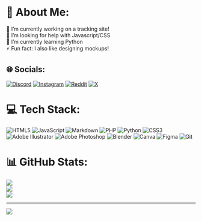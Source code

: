 # 💫 About Me:
🔭 I’m currently working on a tracking site!<br>🤝 I’m looking for help with Javascript/CSS<br>🌱 I’m currently learning Python<br>⚡ Fun fact: I also like designing mockups!


## 🌐 Socials:
[![Discord](https://img.shields.io/badge/Discord-%237289DA.svg?logo=discord&logoColor=white)](https://discord.gg/boywit) [![Instagram](https://img.shields.io/badge/Instagram-%23E4405F.svg?logo=Instagram&logoColor=white)](https://instagram.com/bywthlo) [![Reddit](https://img.shields.io/badge/Reddit-%23FF4500.svg?logo=Reddit&logoColor=white)](https://reddit.com/user/Markowskiego) [![X](https://img.shields.io/badge/X-black.svg?logo=X&logoColor=white)](https://x.com/@boywithalo) 

# 💻 Tech Stack:
![HTML5](https://img.shields.io/badge/html5-%23E34F26.svg?style=for-the-badge&logo=html5&logoColor=white) ![JavaScript](https://img.shields.io/badge/javascript-%23323330.svg?style=for-the-badge&logo=javascript&logoColor=%23F7DF1E) ![Markdown](https://img.shields.io/badge/markdown-%23000000.svg?style=for-the-badge&logo=markdown&logoColor=white) ![PHP](https://img.shields.io/badge/php-%23777BB4.svg?style=for-the-badge&logo=php&logoColor=white) ![Python](https://img.shields.io/badge/python-3670A0?style=for-the-badge&logo=python&logoColor=ffdd54) ![CSS3](https://img.shields.io/badge/css3-%231572B6.svg?style=for-the-badge&logo=css3&logoColor=white)  ![Adobe Illustrator](https://img.shields.io/badge/adobe%20illustrator-%23FF9A00.svg?style=for-the-badge&logo=adobe%20illustrator&logoColor=white) ![Adobe Photoshop](https://img.shields.io/badge/adobe%20photoshop-%2331A8FF.svg?style=for-the-badge&logo=adobe%20photoshop&logoColor=white) ![Blender](https://img.shields.io/badge/blender-%23F5792A.svg?style=for-the-badge&logo=blender&logoColor=white) ![Canva](https://img.shields.io/badge/Canva-%2300C4CC.svg?style=for-the-badge&logo=Canva&logoColor=white) ![Figma](https://img.shields.io/badge/figma-%23F24E1E.svg?style=for-the-badge&logo=figma&logoColor=white) ![Git](https://img.shields.io/badge/git-%23F05033.svg?style=for-the-badge&logo=git&logoColor=white)
# 📊 GitHub Stats:
![](https://github-readme-stats.vercel.app/api?username=boywithalo&theme=dark&hide_border=true&include_all_commits=true&count_private=false)<br/>
![](https://github-readme-streak-stats.herokuapp.com/?user=boywithalo&theme=dark&hide_border=true)<br/>
![](https://github-readme-stats.vercel.app/api/top-langs/?username=boywithalo&theme=dark&hide_border=true&include_all_commits=true&count_private=false&layout=compact)

---
[![](https://visitcount.itsvg.in/api?id=boywithalo&icon=2&color=9)](https://visitcount.itsvg.in)

<!-- Proudly created with GPRM ( https://gprm.itsvg.in ) -->
